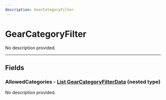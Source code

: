 ```yaml
---
description: GearCategoryFilter
---
```


# GearCategoryFilter

No description provided.

***

## Fields

### AllowedCategories - [List GearCategoryFilterData](../nested-types/GearCategoryFilterData.md) (nested type)

No description provided.
